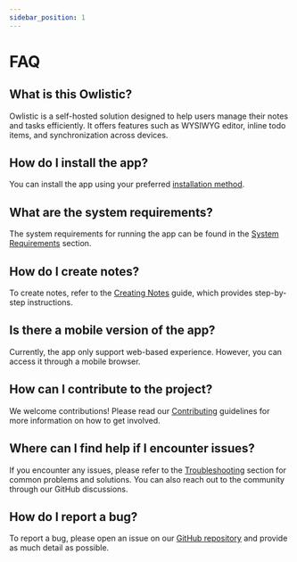 ```yaml
---
sidebar_position: 1
---
```


# FAQ

## What is this Owlistic?

Owlistic is a self-hosted solution designed to help users manage their notes and tasks efficiently. It offers features such as WYSIWYG editor, inline todo items, and synchronization across devices.

## How do I install the app?

You can install the app using your preferred [installation method](../installation/).

## What are the system requirements?

The system requirements for running the app can be found in the [System Requirements](../installation/system-requirements.md) section.

## How do I create notes?

To create notes, refer to the [Creating Notes](../usage/creating-notes.md) guide, which provides step-by-step instructions.

## Is there a mobile version of the app?

Currently, the app only support web-based experience. However, you can access it through a mobile browser.

## How can I contribute to the project?

We welcome contributions! Please read our [Contributing](../contributing/pull-requests.md) guidelines for more information on how to get involved.

## Where can I find help if I encounter issues?

If you encounter any issues, please refer to the [Troubleshooting](../troubleshooting/common-issues.md) section for common problems and solutions. You can also reach out to the community through our GitHub discussions.

## How do I report a bug?

To report a bug, please open an issue on our [GitHub repository](https://github.com/owlistic-notes/owlistic/issues) and provide as much detail as possible.
